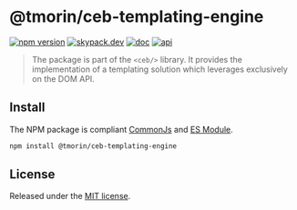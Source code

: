 # @tmorin/ceb-templating-engine

[![npm version](https://badge.fury.io/js/%40tmorin%2Fceb-templating-engine.svg)](https://badge.fury.io/js/%40tmorin%2Fceb-templating-engine)
[![skypack.dev](https://img.shields.io/badge/-skypack.dev-blueviolet.svg)](https://www.skypack.dev/view/@tmorin/ceb-messaging-templating-engine)
[![doc](https://img.shields.io/badge/-doc-informational.svg)](https://tmorin.github.io/ceb)
[![api](https://img.shields.io/badge/-api-informational.svg)](https://tmorin.github.io/ceb/api/modules/_tmorin_ceb_templating_engine.html)

> The package is part of the `<ceb/>` library.
> It provides the implementation of a templating solution which leverages exclusively on the DOM API.

## Install

The NPM package is compliant [CommonJs](https://flaviocopes.com/commonjs) and [ES Module](https://flaviocopes.com/es-modules).

```bash
npm install @tmorin/ceb-templating-engine
```

## License

Released under the [MIT license].

[Custom Elements (v1)]: https://html.spec.whatwg.org/multipage/custom-elements.html
[MIT license]: http://opensource.org/licenses/MIT
